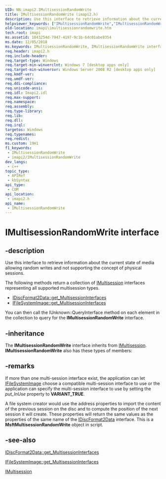 ```yaml
---
UID: NN:imapi2.IMultisessionRandomWrite
title: IMultisessionRandomWrite (imapi2.h)
description: Use this interface to retrieve information about the current state of media allowing random writes and not supporting the concept of physical sessions.
helpviewer_keywords: ["IMultisessionRandomWrite","IMultisessionRandomWrite interface [IMAPI]","IMultisessionRandomWrite interface [IMAPI]","described","imapi.imultisessionrandomwrite","imapi2/IMultisessionRandomWrite"]
old-location: imapi\imultisessionrandomwrite.htm
tech.root: imapi
ms.assetid: 1843254d-7947-4197-9c1b-6dc01abe9354
ms.date: 12/05/2018
ms.keywords: IMultisessionRandomWrite, IMultisessionRandomWrite interface [IMAPI], IMultisessionRandomWrite interface [IMAPI],described, imapi.imultisessionrandomwrite, imapi2/IMultisessionRandomWrite
req.header: imapi2.h
req.include-header: 
req.target-type: Windows
req.target-min-winverclnt: Windows 7 [desktop apps only]
req.target-min-winversvr: Windows Server 2008 R2 [desktop apps only]
req.kmdf-ver: 
req.umdf-ver: 
req.ddi-compliance: 
req.unicode-ansi: 
req.idl: Imapi2.idl
req.max-support: 
req.namespace: 
req.assembly: 
req.type-library: 
req.lib: 
req.dll: 
req.irql: 
targetos: Windows
req.typenames: 
req.redist: 
ms.custom: 19H1
f1_keywords:
 - IMultisessionRandomWrite
 - imapi2/IMultisessionRandomWrite
dev_langs:
 - c++
topic_type:
 - APIRef
 - kbSyntax
api_type:
 - COM
api_location:
 - imapi2.h
api_name:
 - IMultisessionRandomWrite
---
```


# IMultisessionRandomWrite interface


## -description

Use this interface to retrieve information about the current state of media allowing random writes and not supporting the concept of physical sessions.

The following methods return a collection of <a href="/windows/desktop/api/imapi2/nn-imapi2-imultisession">IMultisession</a> interfaces representing all supported multisession types. 
<ul>
<li>
<a href="/windows/desktop/api/imapi2/nf-imapi2-idiscformat2data-get_multisessioninterfaces">IDiscFormat2Data::get_MultisessionInterfaces</a>
</li>
<li>
<a href="/windows/desktop/api/imapi2fs/nf-imapi2fs-ifilesystemimage-get_multisessioninterfaces">IFileSystemImage::get_MultisessionInterfaces</a>
</li>
</ul>


You can then call the IUnknown::QueryInterface method on each element in the collection to query for the <b>IMultisessionRandomWrite</b> interface.

## -inheritance

The <b>IMultisessionRandomWrite</b> interface inherits from <a href="/windows/desktop/api/imapi2/nn-imapi2-imultisession">IMultisession</a>. <b>IMultisessionRandomWrite</b> also has these types of members:

## -remarks

If more than one multi-session interface exist, the application can let <a href="/windows/desktop/api/imapi2fs/nn-imapi2fs-ifilesystemimage">IFileSystemImage</a> choose a compatible multi-session interface to use or the application can specify the multi-session interface to use by setting the <i>put_InUse</i> property to <b>VARIANT_TRUE</b>.

A file system creator would use the address properties to import the content of the previous session on the disc and to compute the position of the next session it will create. These properties will return the same values as the properties of the same name of the <a href="/windows/desktop/api/imapi2/nn-imapi2-idiscformat2data">IDiscFormat2Data</a> interface.
This is a <b>MsftMultisessionRandomWrite</b> object in script.

## -see-also

<a href="/windows/desktop/api/imapi2/nf-imapi2-idiscformat2data-get_multisessioninterfaces">IDiscFormat2Data::get_MultisessionInterfaces</a>



<a href="/windows/desktop/api/imapi2fs/nf-imapi2fs-ifilesystemimage-get_multisessioninterfaces">IFileSystemImage::get_MultisessionInterfaces</a>



<a href="/windows/desktop/api/imapi2/nn-imapi2-imultisession">IMultisession</a>
